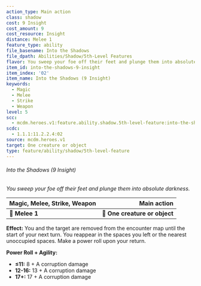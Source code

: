 ```yaml
---
action_type: Main action
class: shadow
cost: 9 Insight
cost_amount: 9
cost_resource: Insight
distance: Melee 1
feature_type: ability
file_basename: Into the Shadows
file_dpath: Abilities/Shadow/5th-Level Features
flavor: You sweep your foe off their feet and plunge them into absolute darkness.
item_id: into-the-shadows-9-insight
item_index: '02'
item_name: Into the Shadows (9 Insight)
keywords:
  - Magic
  - Melee
  - Strike
  - Weapon
level: 5
scc:
  - mcdm.heroes.v1:feature.ability.shadow.5th-level-feature:into-the-shadows-9-insight
scdc:
  - 1.1.1:11.2.2.4:02
source: mcdm.heroes.v1
target: One creature or object
type: feature/ability/shadow/5th-level-feature
---
```


###### Into the Shadows (9 Insight)

*You sweep your foe off their feet and plunge them into absolute darkness.*

| **Magic, Melee, Strike, Weapon** |               **Main action** |
| -------------------------------- | ----------------------------: |
| **📏 Melee 1**                   | **🎯 One creature or object** |

**Effect:** You and the target are removed from the encounter map until the start of your next turn. You reappear in the spaces you left or the nearest unoccupied spaces. Make a power roll upon your return.

**Power Roll + Agility:**

- **≤11:** 8 + A corruption damage
- **12-16:** 13 + A corruption damage
- **17+:** 17 + A corruption damage
